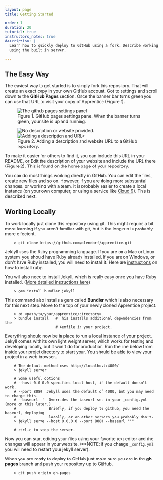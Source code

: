 ```yaml
---
layout: page
title: Getting Started

order: 1
duration: 20
tutorial: true
instructors_notes: true
description: |
  Learn how to quickly deploy to GitHub using a fork. Describe working locally,
  using the built in server.

---
```


## The Easy Way

The easiest way to get started is to simply fork this repository. That will
create an exact copy in your own GitHub account. Got to settings and scroll
down to the **GitHub Pages** section. Once the banner bar turns green you 
can use that URL to visit your copy of Apprentice (Figure 1).

<div class="row fig-array">
    <div class="col col-lg">
        <figure>
          <img src="{{ site.baseurl }}/assets/img/getting_started/ghpages_settings.png" alt="The github pages settings panel"/>
          <figcaption>Figure 1. GitHub pages settings pane. When the banner turns green, your site is up and running.</figcaption>
        </figure>
    </div>
    <div class="col col-md">
      <figure>
        <div class="row fig-array">
          <div class="col col-lg">
            <img src="{{ site.baseurl }}/assets/img/getting_started/no_desc.png" alt="No description or website provided."/>
          </div>
        </div>
        <div class="row fig-array">
          <div class="col col-lg">
            <img src="{{ site.baseurl }}/assets/img/getting_started/edit_desc.png" alt="Adding a description and URL>"/>
          </div>
        </div>
        <figcaption>Figure 2. Adding a description and website URL to a GitHub repository.</figcaption>
      </figure>
    </div>
</div>



To make it easier for others to find it, you can include this URL in your README,
or Edit the description of your website and include the URL there (Figure 2). 
This is found on the home page of your repository.

You can do most things working directly in GitHub. You can edit the files, create
new files and so on. However, if you are doing more substantial changes, or
working with a team, it is probably easier to create a local instance (on
your own computer, or using a service like [Cloud 9](https://c9.io/rob_0)).
This is described next.

## Working Locally

To work locally just clone this repository using git. This might require a bit
more learning if you aren't familiar with git, but in the long run is 
probably more effecient.

```
    > git clone https://github.com/olendorf/apprentice.git
```

Jeklyll uses the Ruby programming language. If you are on a Mac or Linux system, 
you should have Ruby already installed. If you are on Windows, or don't have 
Ruby installed, you will need to install it. Here are [instructions](https://www.ruby-lang.org/en/documentation/installation/)
on how to install ruby.

You will also need to install Jekyll, which is really easy once you have Ruby 
installed. ([More detailed instructions here](https://jekyllrb.com/docs/installation/))

```
    > gem install bundler jekyll
```

This command also installs a gem called **Bundler** which is also necessary 
for this next step. Move to the top of your newly cloned Apprentice project.

```
    > cd <path/to/your/apprentice/directory>
    > bundle install   # This installs additional dependencies from the 
                       # Gemfile in your project.
```

Everything should now be in place to run a local instance of your project. 
Jekyll comes with its own light weight server, which works for testing and 
developing locally, but it won't do for production. Run the line 
below from inside your projet directory to start your. You should be able to 
view your project in a web browser.. 

```
    # The default method uses http://localhost:4000/
    > jekyll server
    
    # Some useful options
    # --host 0.0.0.0 specifies local host, if the default doesn't work.
    # --port 8080  Jekyll uses the default of 4000, but you may need to change this.
    # --baseurl ''  Overrides the baseurl set in your _config.yml (more on this later.)
    #               Briefly, if you deploy to github, you need the baseurl, deploying
    #               locally, or on other servers you probably don't.
    > jekyll serve --host 0.0.0.0 --port 8080 --baseurl ''"
    
    # ctrl-c to stop the server.
```

Now you can start editing your files using your favorite text editor and the
changes will appear in your website. (**NOTE: if you change `_config.yml` 
you will need to restart your jekyll server).


When you are ready to deploy to GitHub just make sure you are in the 
**gh-pages** branch and push your repository up to GitHub.

```
    > git push origin gh-pages
```









